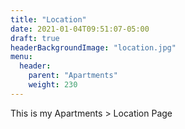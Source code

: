 ```yaml
---
title: "Location"
date: 2021-01-04T09:51:07-05:00
draft: true
headerBackgroundImage: "location.jpg"
menu:
  header:
    parent: "Apartments"
    weight: 230
---
```


This is my Apartments > Location Page
